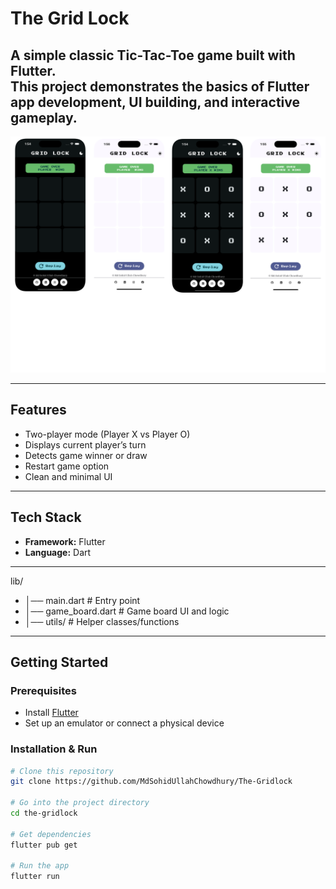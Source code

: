 # The Grid Lock

A simple classic **Tic-Tac-Toe game** built with **Flutter**.  
This project demonstrates the basics of Flutter app development, UI building, and interactive gameplay.  
---

 ![image alt](https://github.com/MdSohidUllahChowdhury/The-Gridlock/blob/master/asset/screens.png)


---

## Features
- Two-player mode (Player X vs Player O)  
- Displays current player’s turn  
- Detects game winner or draw  
- Restart game option  
- Clean and minimal UI  

---

## Tech Stack
- **Framework:** Flutter  
- **Language:** Dart  

---
lib/
- │── main.dart          # Entry point
- │── game_board.dart    # Game board UI and logic
- │── utils/             # Helper classes/functions

---
## Getting Started

### Prerequisites
- Install [Flutter](https://docs.flutter.dev/get-started/install)  
- Set up an emulator or connect a physical device  

### Installation & Run
```bash
# Clone this repository
git clone https://github.com/MdSohidUllahChowdhury/The-Gridlock

# Go into the project directory
cd the-gridlock

# Get dependencies
flutter pub get

# Run the app
flutter run